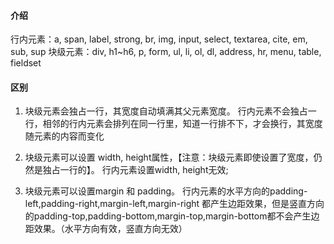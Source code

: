 #### 介绍
行内元素：a, span, label, strong, br, img, input, select, textarea, cite, em, sub, sup
块级元素：div, h1~h6, p, form, ul, li, ol, dl, address, hr, menu, table, fieldset

#### 区别
1. 块级元素会独占一行，其宽度自动填满其父元素宽度。
  行内元素不会独占一行，相邻的行内元素会排列在同一行里，知道一行排不下，才会换行，其宽度随元素的内容而变化

2. 块级元素可以设置 width, height属性，【注意：块级元素即使设置了宽度，仍然是独占一行的】。
  行内元素设置width, height无效;

3. 块级元素可以设置margin 和 padding。
   行内元素的水平方向的padding-left,padding-right,margin-left,margin-right 都产生边距效果，但是竖直方向的padding-top,padding-bottom,margin-top,margin-bottom都不会产生边距效果。（水平方向有效，竖直方向无效）
